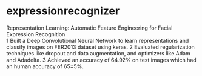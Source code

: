 # expressionrecognizer

Representation Learning: Automatic Feature Engineering for Facial Expression Recognition				                    
1	Built a Deep Convolutional Neural Network to learn representations and classify images on FER2013 dataset using keras.
2	Evaluated regularization techniques like dropout and data augmentation, and optimizers like Adam and Adadelta.
3	Achieved an accuracy of 64.92% on test images which had an human accuracy of 65±5%.	

